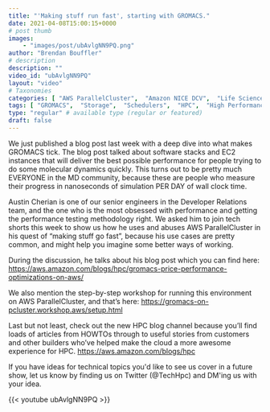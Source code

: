 ```yaml
---
title: "'Making stuff run fast', starting with GROMACS."
date: 2021-04-08T15:00:15+0000
# post thumb
images:
    - "images/post/ubAvlgNN9PQ.png"
author: "Brendan Bouffler"
# description
description: ""
video_id: "ubAvlgNN9PQ"
layout: "video"
# Taxonomies
categories: [ "AWS ParallelCluster",  "Amazon NICE DCV",  "Life Sciences", ]
tags: [ "GROMACS",  "Storage",  "Schedulers",  "HPC",  "High Performance Computing",  "EC2",  "Lustre",  "virtualization",  "molecular dynamics",  "ParallelCluster",  "DCV",  "CPUs",  "GPUs",  "vizualization",  "techshorts", ]
type: "regular" # available type (regular or featured)
draft: false
---
```


We just published a blog post last week with a deep dive into what makes GROMACS tick. The blog post talked about software stacks and EC2 instances that will deliver the best possible performance for people trying to do some molecular dynamics quickly. This turns out to be pretty much EVERYONE in the MD community, because these are people who measure their progress in nanoseconds of simulation PER DAY of wall clock time.

Austin Cherian is one of our senior engineers in the Developer Relations team, and the one who is the most obsessed with performance and getting the performance testing methodology right. We asked him to join tech shorts this week to show us how he uses and abuses AWS ParallelCluster in his quest of “making stuff go fast”, because his use cases are pretty common, and might help you imagine some better ways of working.

During the discussion, he talks about his blog post which you can find here: https://aws.amazon.com/blogs/hpc/gromacs-price-performance-optimizations-on-aws/

We also mention the step-by-step workshop for running this environment on AWS ParallelCluster, and that’s here: https://gromacs-on-pcluster.workshop.aws/setup.html

Last but not least, check out the new HPC blog channel because you’ll find loads of articles from HOWTOs through to useful stories from customers and other builders who’ve helped make the cloud a more awesome experience for HPC.  https://aws.amazon.com/blogs/hpc

If you have ideas for technical topics you'd like to see us cover in a future show, let us know by finding us on Twitter (@TechHpc) and DM'ing us with your idea.

{{< youtube ubAvlgNN9PQ >}}